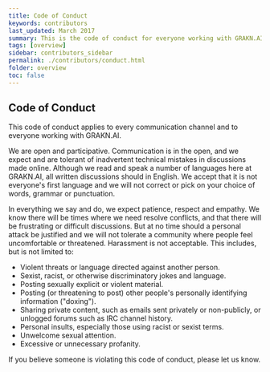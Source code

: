 ```yaml
---
title: Code of Conduct
keywords: contributors
last_updated: March 2017
summary: This is the code of conduct for everyone working with GRAKN.AI
tags: [overview]
sidebar: contributors_sidebar
permalink: ./contributors/conduct.html
folder: overview
toc: false
---
```


## Code of Conduct

This code of conduct applies to every communication channel and to everyone working with GRAKN.AI.

We are open and participative. Communication is in the open, and we expect and are tolerant of inadvertent technical mistakes in discussions made online. Although we read and speak a number of languages here at GRAKN.AI, all written discussions should in English. We accept that it is not everyone's first language and we will not correct or pick on your choice of words, grammar or punctuation.

In everything we say and do, we expect patience, respect and empathy. We know there will be times where we need resolve conflicts, and that there will be frustrating or difficult discussions. But at no time should a personal attack be justified and we will not tolerate a community where people feel uncomfortable or threatened. Harassment is not acceptable. This includes, but is not limited to:

* Violent threats or language directed against another person.
* Sexist, racist, or otherwise discriminatory jokes and language.
* Posting sexually explicit or violent material.
* Posting (or threatening to post) other people's personally identifying information ("doxing").
* Sharing private content, such as emails sent privately or non-publicly, or unlogged forums such as IRC channel history.
* Personal insults, especially those using racist or sexist terms.
* Unwelcome sexual attention.
* Excessive or unnecessary profanity.

If you believe someone is violating this code of conduct, please let us know.





